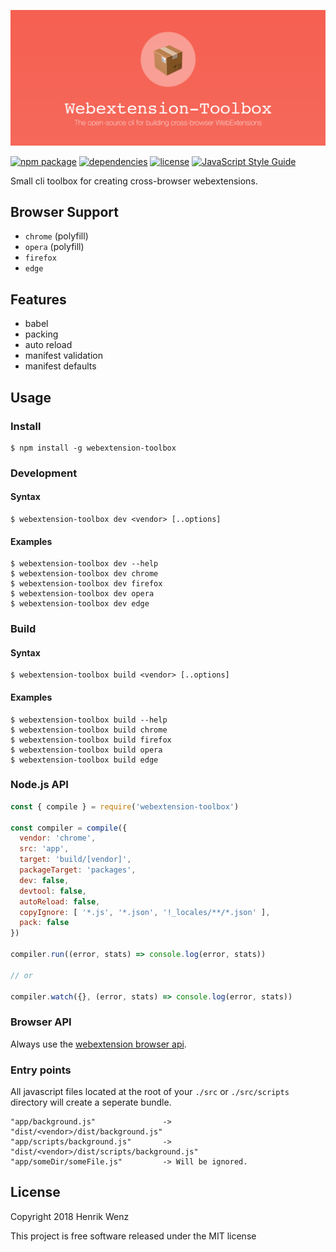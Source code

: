 [![webextension-toolbox](./assets/logo-repo.png)](https://www.npmjs.com/package/webextension-toolbox)

[![npm package](https://badge.fury.io/js/webextension-toolbox.svg)](https://www.npmjs.com/package/webextension-toolbox)
[![dependencies](https://img.shields.io/bithound/dependencies/github/rexxars/sse-channel.svg)](https://github.com/HaNdTriX/webextension-toolbox)
[![license](https://img.shields.io/npm/l/webextension-toolbox.svg)](https://github.com/HaNdTriX/webextension-toolbox)
[![JavaScript Style Guide](https://img.shields.io/badge/code_style-standard-brightgreen.svg)](https://standardjs.com)

Small cli toolbox for creating cross-browser webextensions.

## Browser Support

* `chrome` (polyfill)
* `opera` (polyfill)
* `firefox`
* `edge`

## Features

* babel
* packing
* auto reload
* manifest validation
* manifest defaults

## Usage

### Install

    $ npm install -g webextension-toolbox

### Development

#### Syntax

    $ webextension-toolbox dev <vendor> [..options]

#### Examples

    $ webextension-toolbox dev --help
    $ webextension-toolbox dev chrome
    $ webextension-toolbox dev firefox
    $ webextension-toolbox dev opera
    $ webextension-toolbox dev edge

### Build

#### Syntax

    $ webextension-toolbox build <vendor> [..options]


#### Examples

    $ webextension-toolbox build --help
    $ webextension-toolbox build chrome
    $ webextension-toolbox build firefox
    $ webextension-toolbox build opera
    $ webextension-toolbox build edge

### Node.js API

```js
const { compile } = require('webextension-toolbox')

const compiler = compile({
  vendor: 'chrome',
  src: 'app',
  target: 'build/[vendor]',
  packageTarget: 'packages',
  dev: false,
  devtool: false,
  autoReload: false,
  copyIgnore: [ '*.js', '*.json', '!_locales/**/*.json' ],
  pack: false
})

compiler.run((error, stats) => console.log(error, stats))

// or

compiler.watch({}, (error, stats) => console.log(error, stats))
```

### Browser API

Always use the [webextension browser api](https://developer.mozilla.org/de/Add-ons/WebExtensions).

### Entry points

All javascript files located at the root of your `./src` or `./src/scripts` directory will create a seperate bundle.

    "app/background.js"               -> "dist/<vendor>/dist/background.js"
    "app/scripts/background.js"       -> "dist/<vendor>/dist/scripts/background.js"
    "app/someDir/someFile.js"         -> Will be ignored.

## License

Copyright 2018 Henrik Wenz

This project is free software released under the MIT license
